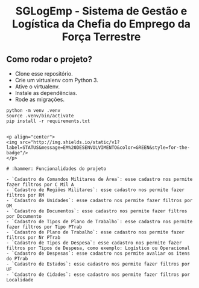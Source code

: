 <h1 align="center"> SGLogEmp - Sistema de Gestão e Logística da Chefia do Emprego da Força Terrestre</h1>

## Como rodar o projeto?

* Clone esse repositório.
* Crie um virtualenv com Python 3.
* Ative o virtualenv.
* Instale as dependências.
* Rode as migrações.

```
python -m venv .venv
source .venv/bin/activate
pip install -r requirements.txt


<p align="center">
<img src="http://img.shields.io/static/v1?label=STATUS&message=EM%20DESENVOLVIMENTO&color=GREEN&style=for-the-badge"/>
</p>

# :hammer: Funcionalidades do projeto

- `Cadastro de Comandos Militares de Área`: esse cadastro nos permite fazer filtros por C Mil A
- `Cadastro de Regiões Militares`: esse cadastro nos permite fazer filtros por RM
- `Cadastro de Unidades`: esse cadastro nos permite fazer filtros por OM
- `Cadastro de Documentos`: esse cadastro nos permite fazer filtros por Documento
- `Cadastro de Tipos de Plano de Trabalho`: esse cadastro nos permite fazer filtros por Tipo PTrab
- `Cadastro de Plano de Trabalho`: esse cadastro nos permite fazer filtros por Nr PTrab
- `Cadastro de Tipos de Despesa`: esse cadastro nos permite fazer filtros por Tipos de Despesa, como exemplo: Logístico ou Operacional
- `Cadastro de Despesas`: esse cadastro nos permite avaliar os itens do PTrab
- `Cadastro de Estados`: esse cadastro nos permite fazer filtros por UF
- `Cadastro de Cidades`: esse cadastro nos permite fazer filtros por Localidade

